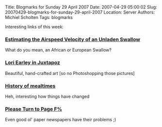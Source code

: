 Title: Blogmarks for Sunday 29 April 2007
Date: 2007-04-29 05:00:02
Slug: 20070429-blogmarks-for-sunday-29-april-2007
Location: Server
Authors: Michiel Scholten
Tags: blogmarks

<p>Interesting links of this week:</p>
<h3><a href="http://www.style.org/unladenswallow/">Estimating the Airspeed Velocity of an Unladen Swallow</a></h3>
<p>What do you mean, an African or European Swallow?</p>
<h3><a href="http://www.boingboing.net/2007/04/21/lori_earley_in_juxta.html">Lori Earley in Juxtapoz</a></h3>
<p>Beautiful, hand-crafted art [so no Photoshopping those pictures]</p>
<h3><a href="http://www.boingboing.net/2007/04/21/history_of_mealtimes.html">History of mealtimes</a></h3>
<p>Heh, interesting how things have changed</p>
<h3><a href="http://worsethanfailure.com/Articles/Please-Turn-to-Page-F-.aspx">Please Turn to Page F%</a></h3>
<p>Even good ol' paper newspapers have their problems ;)</p>
